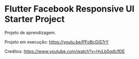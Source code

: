 # Flutter Facebook Responsive UI Starter Project

Projeto de aprendizagem.

Projeto em execução:
https://youtu.be/PFoBcGjS7rY

Creditos:
https://www.youtube.com/watch?v=HvLb5gdUfDE
